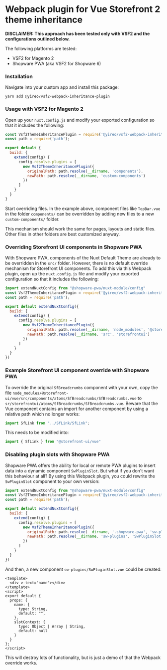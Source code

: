 # Webpack plugin for Vue Storefront 2 theme inheritance

**DISCLAIMER: This approach has been tested only with VSF2 and the configurations outlined below.**

The following platforms are tested:

- VSF2 for Magento 2
- Shopware PWA (aka VSF2 for Shopware 6)

### Installation

Navigate into your custom app and install this package:

    yarn add @yireo/vsf2-webpack-inheritance-plugin

### Usage with VSF2 for Magento 2
Open up your `nuxt.config.js` and modify your exported configuration so that it includes the following:

```js
const Vsf2ThemeInheritancePlugin = require('@yireo/vsf2-webpack-inheritance-plugin');
const path = require('path');

export default {
  build: {
    extend(config) {
      config.resolve.plugins = [
        new Vsf2ThemeInheritancePlugin({
          originalPath: path.resolve(__dirname, 'components'),
          newPath: path.resolve(__dirname, 'custom-components')
        })
      ]
    }
  }
}
```

Start overriding files. In the example above, component files like `TopBar.vue` in the folder `components/` can be overridden by adding
new files to a new `custom-components/` folder. 

This mechanism should work the same for pages, layouts and static files. Other files in other folders are best customized anyway.

### Overriding Storefront UI components in Shopware PWA
With Shopware PWA, components of the Nuxt Default Theme are already to be overridden in the `src/` folder. However, there is no default override mechanism for Storefront UI components. To add this via this Webpack plugin, open up the `nuxt.config.js` file and modify your exported configuration so that it includes the following:

```js
import extendNuxtConfig from "@shopware-pwa/nuxt-module/config"
const Vsf2ThemeInheritancePlugin = require('@yireo/vsf2-webpack-inheritance-plugin');
const path = require('path');

export default extendNuxtConfig({
  build: {
    extend(config) {
      config.resolve.plugins = [
        new Vsf2ThemeInheritancePlugin({
          originalPath: path.resolve(__dirname, 'node_modules', '@storefront-ui', 'vue', 'src', 'components'),
          newPath: path.resolve(__dirname, 'src', 'storefrontui')
        })
      ]
    }
  }
})
```

### Example Storefront UI component override with Shopware PWA
To override the original `SfBreadcrumbs` component with your own, copy the file `node_modules/@storefront-ui/vue/src/components/atoms/SfBreadcrumbs/SfBreadcrumbs.vue` to `sr/storefrontui/atoms/SfBreadcrumbs/SfBreadcrumbs.vue`. Beware that the Vue component contains an import for another component by using a relative path which no longer works:

```js
import SfLink from "../SfLink/SfLink";
```

This needs to be modified into:
```js
import { SfLink } from "@storefront-ui/vue"
```

### Disabling plugin slots with Shopware PWA
Shopware PWA offers the ability for local or remote PWA plugins to insert data into a dynamic component `SwPluginSlot`. But what if you don't want this behaviour at all? By using this Webpack plugin, you could rewrite the `SwPluginSlot` component to your own version:

```js
import extendNuxtConfig from "@shopware-pwa/nuxt-module/config"
const Vsf2ThemeInheritancePlugin = require('@yireo/vsf2-webpack-inheritance-plugin');
const path = require('path');

export default extendNuxtConfig({
  build: {
    extend(config) {
      config.resolve.plugins = [
        new Vsf2ThemeInheritancePlugin({
          originalPath: path.resolve(__dirname, '.shopware-pwa', 'sw-plugins', 'SwPluginSlot.vue'),
          newPath: path.resolve(__dirname, 'sw-plugins', 'SwPluginSlot.vue')
        })
      ]
    }
  }
})
```

And then, a new component `sw-plugins/SwPluginSlot.vue` could be created:
```vue
<template>
  <div v-text="name"></div>
</template>
<script>
export default {
  props: {
    name: {
      type: String,
      default: "",
    },
    slotContext: {
      type: Object | Array | String,
      default: null
    }
  }
};
</script>
```

This will destroy lots of functionality, but is just a demo of that the Webpack override works.
